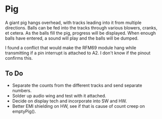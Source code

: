 # Pig
A giant pig hangs overhead, with tracks leading into it from multiple directions. 
Balls can be fed into the tracks through various blowers, cranks, et cetera. 
As the balls fill the pig, progress will be displayed.
When enough balls have entered, a sound will play and the balls will be dumped.

I found a conflict that would make the RFM69 module hang while transmitting
if a pin interrupt is attached to A2. I don't know if the pinout confirms this.

## To Do
- Separate the counts from the different tracks and send separate numbers.
- Solder up audio wing and test with it attached.
- Decide on display tech and incorporate into SW and HW.
- Better EMI shielding on HW, see if that is cause of count creep on emptyPig().
